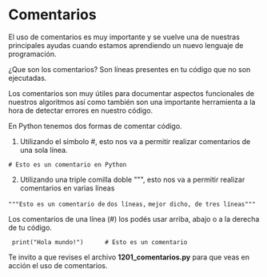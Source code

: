 # Comentarios
El uso de comentarios es muy importante y se vuelve una de nuestras principales ayudas cuando estamos aprendiendo un nuevo lenguaje de programación.

¿Que son los comentarios?
Son líneas presentes en tu código que no son ejecutadas.

Los comentarios son muy útiles para documentar aspectos funcionales de nuestros algoritmos así como también son una importante herramienta a la hora de detectar errores en nuestro código.

En Python tenemos dos formas de comentar código.

1. Utilizando el símbolo #, esto nos va a permitir realizar comentarios de una sola línea.

`# Esto es un comentario en Python`

2. Utilizando una triple comilla doble """, esto nos va a permitir realizar comentarios en varias líneas

`"""Esto es un comentario de`
`dos líneas,`
`mejor dicho, de tres líneas"""`

Los comentarios de una línea (#) los podés usar arriba, abajo o a la derecha de tu código.

` print("Hola mundo!")      # Esto es un comentario`

Te invito a que revises el archivo **1201_comentarios.py** para que veas en acción el uso de comentarios.
